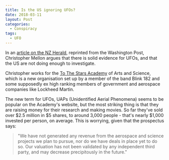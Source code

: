 ```yaml
---
title: Is the US ignoring UFOs?
date: 2018-03-11
layout: Post
categories:
  - Conspiracy
tags:
  - UFO
---
```


In an [article on the NZ Herald](http://www.nzherald.co.nz/opinion/news/article.cfm?c_id=466&objectid=12010486), reprinted from the Washington Post, Christopher Mellon argues that there is solid evidence for UFOs, and that the US are not doing enough to investigate.

<!-- more -->

Christopher works for the [To The Stars Academy](http://www.tothestarsacademy.com/) of Arts and Science, which is a new organisation set up by a member of the band Blink 182 and some supposedly ex high ranking members of government and aerospace companies like Lockheed Martin.

The new term for UFOs, UAPs (Unidentified Aerial Phenomena) seems to be popular on the Academy's website, but the most striking thing is that they are raising money for their research and making movies. So far they've sold over $2.5 million in $5 shares, to around 3,000 people - that's nearly $1,000 invested per person, on average. This is worrying, given that the prospectus says:

> "We have not generated any revenue from the aerospace and science projects we plan to pursue, nor do we have deals in place yet to do so. Our valuation has not been validated by any independent third party, and may decrease precipitously in the future."
